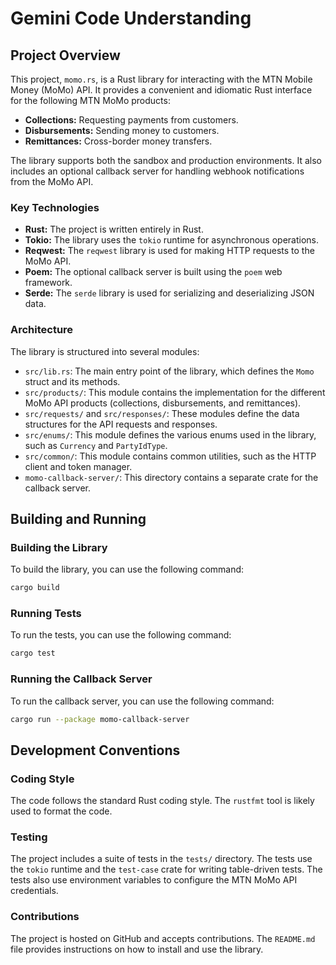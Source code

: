 # Gemini Code Understanding

## Project Overview

This project, `momo.rs`, is a Rust library for interacting with the MTN Mobile Money (MoMo) API. It provides a convenient and idiomatic Rust interface for the following MTN MoMo products:

*   **Collections:** Requesting payments from customers.
*   **Disbursements:** Sending money to customers.
*   **Remittances:** Cross-border money transfers.

The library supports both the sandbox and production environments. It also includes an optional callback server for handling webhook notifications from the MoMo API.

### Key Technologies

*   **Rust:** The project is written entirely in Rust.
*   **Tokio:** The library uses the `tokio` runtime for asynchronous operations.
*   **Reqwest:** The `reqwest` library is used for making HTTP requests to the MoMo API.
*   **Poem:** The optional callback server is built using the `poem` web framework.
*   **Serde:** The `serde` library is used for serializing and deserializing JSON data.

### Architecture

The library is structured into several modules:

*   `src/lib.rs`: The main entry point of the library, which defines the `Momo` struct and its methods.
*   `src/products/`: This module contains the implementation for the different MoMo API products (collections, disbursements, and remittances).
*   `src/requests/` and `src/responses/`: These modules define the data structures for the API requests and responses.
*   `src/enums/`: This module defines the various enums used in the library, such as `Currency` and `PartyIdType`.
*   `src/common/`: This module contains common utilities, such as the HTTP client and token manager.
*   `momo-callback-server/`: This directory contains a separate crate for the callback server.

## Building and Running

### Building the Library

To build the library, you can use the following command:

```bash
cargo build
```

### Running Tests

To run the tests, you can use the following command:

```bash
cargo test
```

### Running the Callback Server

To run the callback server, you can use the following command:

```bash
cargo run --package momo-callback-server
```

## Development Conventions

### Coding Style

The code follows the standard Rust coding style. The `rustfmt` tool is likely used to format the code.

### Testing

The project includes a suite of tests in the `tests/` directory. The tests use the `tokio` runtime and the `test-case` crate for writing table-driven tests. The tests also use environment variables to configure the MTN MoMo API credentials.

### Contributions

The project is hosted on GitHub and accepts contributions. The `README.md` file provides instructions on how to install and use the library.
